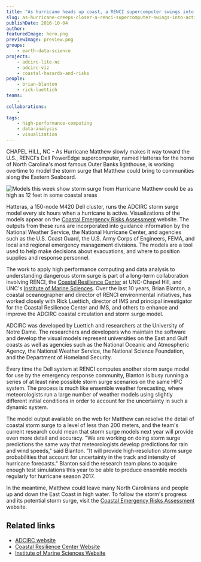 ```yaml
---
title: "As hurricane heads up coast, a RENCI supercomputer swings into action"
slug: as-hurricane-creeps-closer-a-renci-supercomputer-swings-into-action
publishDate: 2016-10-04
author: 
featuredImage: hero.png
previewImage: preview.png
groups:
    - earth-data-science
projects:
    - adcirc-lite-nc
    - adcirc-viz
    - coastal-hazards-and-risks
people:
    - brian-blanton
    - rick-luettich
teams: 
    - 
collaborations:
    - 
tags:
    - high-performance-computing
    - data-analysis
    - visualization
---
```



CHAPEL HILL, NC - As Hurricane Matthew slowly makes it way toward the U.S., RENCI's Dell PowerEdge supercomputer, named Hatteras for the home of North Carolina's most famous Outer Banks lighthouse, is working overtime to model the storm surge that Matthew could bring to communities along the Eastern Seaboard.  

![Models this week show storm surge from Hurricane Matthew could be as high as 12 feet in some coastal areas](https://renci.org/wp-content/uploads/2016/10/Screen-Shot-2016-10-04-at-3.02.25-PM-1024x699.png)

Hatteras, a 150-node M420 Dell cluster, runs the ADCIRC storm surge model every six hours when a hurricane is active. Visualizations of the models appear on the [Coastal Emergency Risks Assessment](http://nc-cera.renci.org/) website. The outputs from these runs are incorporated into guidance information by the National Weather Service, the National Hurricane Center, and agencies such as the U.S. Coast Guard, the U.S. Army Corps of Engineers, FEMA, and local and regional emergency management divisions. The models are a tool used to help make decisions about evacuations, and where to position supplies and response personnel.

The work to apply high performance computing and data analysis to understanding dangerous storm surge is part of a long-term collaboration involving RENCI, the [Coastal Resilience Center](http://coastalresiliencecenter.unc.edu/) at UNC-Chapel Hill, and UNC's [Institute of Marine Sciences](http://coastalresiliencecenter.unc.edu/). Over the last 10 years, Brian Blanton, a coastal oceanographer and director of RENCI environmental initiatives, has worked closely with Rick Luettich, director of IMS and principal investigator for the Coastal Resilience Center and IMS, and others to enhance and improve the ADCIRC coastal circulation and storm surge model.

ADCIRC was developed by Luettich and researchers at the University of Notre Dame. The researchers and developers who maintain the software and develop the visual models represent universities on the East and Gulf coasts as well as agencies such as the National Oceanic and Atmospheric Agency, the National Weather Service, the National Science Foundation, and the Department of Homeland Security.

Every time the Dell system at RENCI computes another storm surge model for use by the emergency response community, Blanton is busy running a series of at least nine possible storm surge scenarios on the same HPC system. The process is much like ensemble weather forecasting, where meteorologists run a large number of weather models using slightly different initial conditions in order to account for the uncertainty in such a dynamic system.

The model output available on the web for Matthew can resolve the detail of coastal storm surge to a level of less than 200 meters, and the team's current research could mean that storm surge models next year will provide even more detail and accuracy.  "We are working on doing storm surge predictions the same way that meteorologists develop predictions for rain and wind speeds," said Blanton. "It will provide high-resolution storm surge probabilities that account for uncertainty in the track and intensity of hurricane forecasts."  Blanton said the research team plans to acquire enough test simulations this year to be able to produce ensemble models regularly for hurricane season 2017.

In the meantime, Matthew could leave many North Carolinians and people up and down the East Coast in high water. To follow the storm's progress and its potential storm surge, visit the [Coastal Emergency Risks Assessment](http://nc-cera.renci.org/) website.

## Related links

- [ADCIRC website](http://adcirc.org/)
- [Coastal Resilience Center Website](http://coastalresiliencecenter.unc.edu/)
- [Institute of Marine Sciences Website](http://ims.unc.edu/)